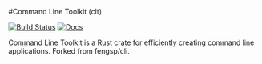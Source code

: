#Command Line Toolkit (clt)

[![Build Status](https://travis-ci.org/NecroTechno/clt.svg?branch=master)](https://travis-ci.org/NecroTechno/clt)
[![Docs](https://docs.rs/clt/badge.svg)](https://docs.rs/clt/)

Command Line Toolkit is a Rust crate for efficiently creating command line applications. Forked from fengsp/cli.

